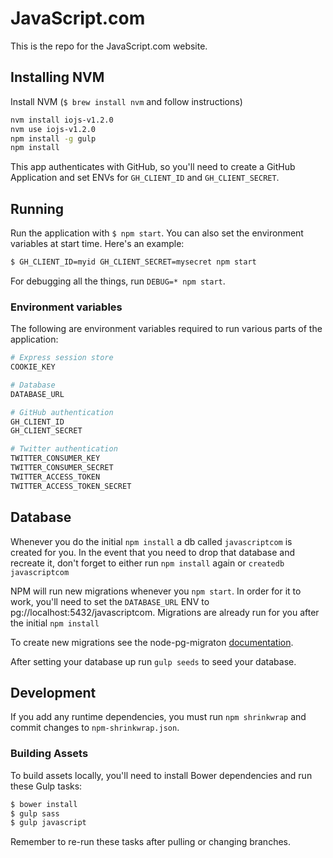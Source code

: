 # JavaScript.com

This is the repo for the JavaScript.com website.

## Installing NVM

Install NVM (`$ brew install nvm` and follow instructions)

```bash
nvm install iojs-v1.2.0
nvm use iojs-v1.2.0
npm install -g gulp
npm install
```

This app authenticates with GitHub, so you'll need to create a GitHub Application and set ENVs for `GH_CLIENT_ID` and `GH_CLIENT_SECRET`.

## Running

Run the application with `$ npm start`. You can also set the environment variables at start time. Here's an example:

```bash
$ GH_CLIENT_ID=myid GH_CLIENT_SECRET=mysecret npm start
```

For debugging all the things, run `DEBUG=* npm start`.

### Environment variables

The following are environment variables required to run various parts of the
application:

```bash
# Express session store
COOKIE_KEY

# Database
DATABASE_URL

# GitHub authentication
GH_CLIENT_ID
GH_CLIENT_SECRET

# Twitter authentication
TWITTER_CONSUMER_KEY
TWITTER_CONSUMER_SECRET
TWITTER_ACCESS_TOKEN
TWITTER_ACCESS_TOKEN_SECRET
```

## Database
Whenever you do the initial `npm install` a db called `javascriptcom` is created
for you. In the event that you need to drop that database and recreate it, don't
forget to either run `npm install` again or `createdb javascriptcom`

NPM will run new migrations whenever you `npm start`. In order for it to work,
you'll need to set the `DATABASE_URL` ENV to pg://localhost:5432/javascriptcom.
Migrations are already run for you after the initial `npm install`

To create new migrations see the node-pg-migraton
[documentation](https://github.com/theoephraim/node-pg-migrate).

After setting your database up run `gulp seeds` to seed your database.
## Development

If you add any runtime dependencies, you must run `npm shrinkwrap` and
commit changes to `npm-shrinkwrap.json`.

### Building Assets

To build assets locally, you'll need to install Bower dependencies and run these Gulp tasks:

```bash
$ bower install
$ gulp sass
$ gulp javascript
```

Remember to re-run these tasks after pulling or changing branches.
